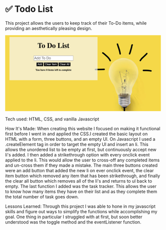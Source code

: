 # ✅  Todo List

This project allows the users to keep track of their To-Do items, while providing an aesthetically pleasing design.


![To-Do Screenshot](/To-Do.png)


Tech used: HTML, CSS, and vanilla Javascript

How It's Made: When creating this website I focused on making it functional first before I went in and applied the CSS.I created the basic layout on HTML with a form, three buttons, and an empty Ul. On Javascript I used a .createElement tag in order to target the empty Ul and insert an li. This allows the unordered list to be empty at first, but continuously accept new li's added. I then added a strikethrough option with every onclick event applied to the li. This would allow the user to cross-off any completed items and un-cross them if they made a mistake.  The main three buttons created were an add button that added the new li on ever onclick event, the clear item button which removed any item that has been strikethrough, and finally the clear all button which removes all of the li's and returns to ul back to empty. The last function I added was the task tracker. This allows the user to know how many items they have on their list and as they complete them the total number of task goes down.


Lessons Learned: Through this project I was able to hone in my javascript skills and figure out ways to simplify the functions while accomplishing my goal. One thing in particular I struggled with at first, but soon better understood was the toggle method and the eventListener  function.
